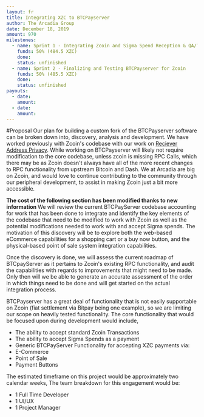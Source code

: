 ```yaml
---
layout: fr
title: Integrating XZC to BTCPayserver
author: The Arcadia Group
date: December 18, 2019
amount: 970
milestones:
  - name: Sprint 1 - Integrating Zcoin and Sigma Spend Reception & QA/Testing
    funds: 50% (484.5 XZC)
    done:
    status: unfinished
  - name: Sprint 2 - Finalizing and Testing BTCPayserver for Zcoin
    funds: 50% (485.5 XZC)
    done:
    status: unfinished
payouts:
  - date:
    amount:
  - date:
    amount:
---
```

#Proposal
Our plan for building a custom fork of the BTCPayserver software can be broken down into, discovery, analysis and development. We have worked previously with Zcoin's codebase with our work on [Reciever Address Privacy](https://github.com/zcoinofficial/zcoin/tree/feature/rap). While working on BTCPayserver will likely not require modification to the core codebase, unless zcoin is missing RPC Calls, which there may be as Zcoin doesn't  always have all of the more recent changes to RPC functionality from upstream Bitcoin and Dash. We at Arcadia are big on Zcoin, and would love to continue contributing to the community through our peripheral development, to assist in making Zcoin just a bit more accessible. 

<b> The cost of the following section has been modified thanks to new information </b>
We will review the current BTCPayServer codebase accounting for work that has been done to integrate and identify the key elements of the codebase that need to be modified to work with Zcoin as well as the potential modifications needed to work with and accept Sigma spends. The motivation of this discovery will be to explore both the web-based eCommerce capabilities for a shopping cart or a buy now button, and the physical-based point of sale system integration capabilities.

Once the discovery is done, we will assess the current roadmap of BTCpayServer as it pertains to Zcoin's existing RPC functionality, and audit the capabilities with regards to improvements that might need to be made. Only then will we be able to generate an accurate assessment of the order in which things need to be done and will get started on the actual integration process.

BTCPayserver has a great deal of functionality that is not easily supportable on Zcoin (fiat settlement via Bitpay being one example), so we are limiting our scope on heavily tested functionality. The core functionality that would be focused upon during development would include, 
* The ability to accept standard Zcoin Transactions 
* The ability to accept Sigma Spends as a payment
* Generic BTCPayServer Functionality for accepting XZC payments via:
* E-Commerce
* Point of Sale
* Payment Buttons

The estimated timeframe on this project would be approximately two calendar weeks,
The team breakdown for this engagement would be:

* 1 Full Time Developer 
* 1 UI/UX
* 1 Project Manager
